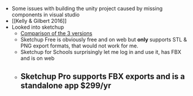 - Some issues with building the unity project caused by missing components in visual studio
- [[Kelly & Gilbert 2016]]
- Looked into sketchup
	- [Comparison of the 3 versions](https://help.sketchup.com/en/sketchup-schools/getting-started-sketchup-schools)
	- Sketchup Free is obviously free and on web but **only** supports STL & PNG export formats, that would not work for me.
	- Sketchup for Schools surprisingly let me log in and use it, has FBX and is on web
	- Sketchup Pro supports FBX exports and is a standalone app $299/yr
		-